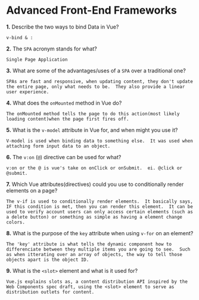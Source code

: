 # Advanced Front-End Frameworks


**1.** Describe the two ways to bind Data in Vue?
<!-- enter you answer in the space below -->
```
v-bind & :
```

**2.** The `SPA` acronym stands for what?
<!-- enter you answer in the space below -->
```
Single Page Application
```
**3.** What are some of the advantages/uses of a `SPA` over a traditional one?
<!-- enter you answer in the space below -->
```
SPAs are fast and responsive, when updating content, they don't update the entire page, only what needs to be.  They also provide a linear user experience.
```
**4.** What does the `onMounted` method in Vue do?
<!-- enter you answer in the space below -->
```
The onMounted method tells the page to do this action(most likely loading content)when the page first fires off. 
```
**5.** What is the `v-model` attribute in Vue for, and when might you use it?
<!-- enter you answer in the space below -->
```
V-model is used when binding data to something else.  It was used when attaching form input data to an object.
```
**6.** The `v:on` (`@`) directive can be used for what?
<!-- enter you answer in the space below -->
```
v:on or the @ is vue's take on onClick or onSubmit.  ei. @click or @submit.
```
**7.** Which Vue attributes(directives) could you use to conditionally render elements on a page?
<!-- enter you answer in the space below -->
```
The v-if is used to conditionally render elements.  It basically says, IF this condition is met, then you can render this element.  It can be used to verify account users can only access certain elements (such as a delete button) or something as simple as having a element change colors.
```
**8.** What is the purpose of the `key` attribute when using `v-for` on an element?
<!-- enter you answer in the space below -->
```
The 'key' attribute is what tells the dynamic component how to differenciate between they multiple items you are going to see.  Such as when itterating over an array of objects, the way to tell those objects apart is the object ID.
```
**9.** What is the `<slot>` element and what is it used for?
<!-- enter you answer in the space below -->
```
Vue.js explains slots as, a content distribution API inspired by the Web Components spec draft, using the <slot> element to serve as distribution outlets for content.
```
